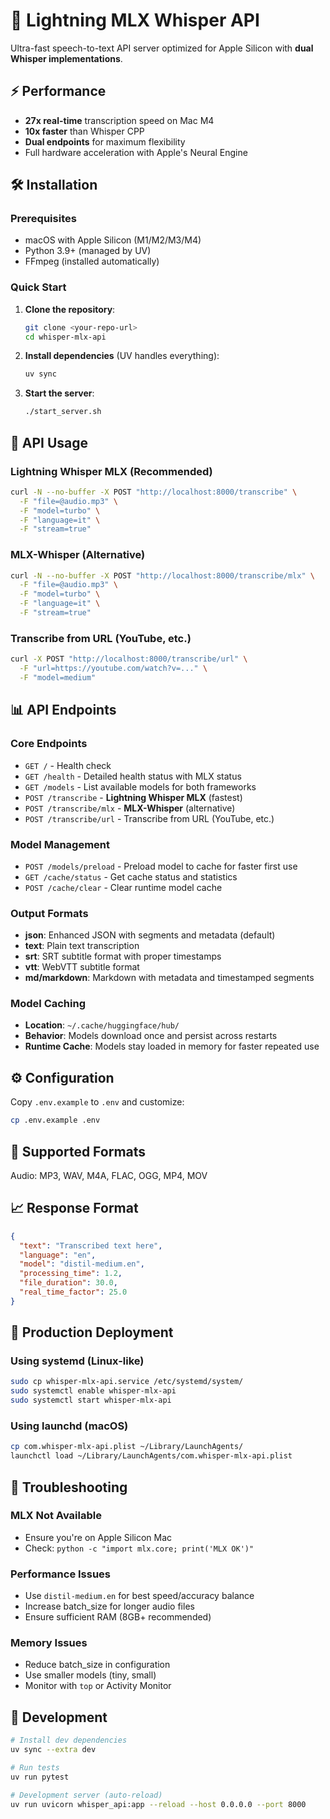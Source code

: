 # 🚀 Lightning MLX Whisper API

Ultra-fast speech-to-text API server optimized for Apple Silicon with **dual Whisper implementations**.

## ⚡ Performance

- **27x real-time** transcription speed on Mac M4
- **10x faster** than Whisper CPP
- **Dual endpoints** for maximum flexibility
- Full hardware acceleration with Apple's Neural Engine

## 🛠️ Installation

### Prerequisites
- macOS with Apple Silicon (M1/M2/M3/M4)
- Python 3.9+ (managed by UV)
- FFmpeg (installed automatically)

### Quick Start

1. **Clone the repository**:
   ```bash
   git clone <your-repo-url>
   cd whisper-mlx-api
   ```

2. **Install dependencies** (UV handles everything):
   ```bash
   uv sync
   ```

3. **Start the server**:
   ```bash
   ./start_server.sh
   ```

## 🔌 API Usage

### Lightning Whisper MLX (Recommended)
```bash
curl -N --no-buffer -X POST "http://localhost:8000/transcribe" \
  -F "file=@audio.mp3" \
  -F "model=turbo" \
  -F "language=it" \
  -F "stream=true"
```

### MLX-Whisper (Alternative)
```bash
curl -N --no-buffer -X POST "http://localhost:8000/transcribe/mlx" \
  -F "file=@audio.mp3" \
  -F "model=turbo" \
  -F "language=it" \
  -F "stream=true"
```

### Transcribe from URL (YouTube, etc.)
```bash
curl -X POST "http://localhost:8000/transcribe/url" \
  -F "url=https://youtube.com/watch?v=..." \
  -F "model=medium"
```

## 📊 API Endpoints

### Core Endpoints
- `GET /` - Health check
- `GET /health` - Detailed health status with MLX status
- `GET /models` - List available models for both frameworks
- `POST /transcribe` - **Lightning Whisper MLX** (fastest)
- `POST /transcribe/mlx` - **MLX-Whisper** (alternative)
- `POST /transcribe/url` - Transcribe from URL (YouTube, etc.)

### Model Management
- `POST /models/preload` - Preload model to cache for faster first use
- `GET /cache/status` - Get cache status and statistics
- `POST /cache/clear` - Clear runtime model cache

### Output Formats
- **json**: Enhanced JSON with segments and metadata (default)
- **text**: Plain text transcription
- **srt**: SRT subtitle format with proper timestamps
- **vtt**: WebVTT subtitle format
- **md/markdown**: Markdown with metadata and timestamped segments

### Model Caching
- **Location**: `~/.cache/huggingface/hub/`
- **Behavior**: Models download once and persist across restarts
- **Runtime Cache**: Models stay loaded in memory for faster repeated use

## ⚙️ Configuration

Copy `.env.example` to `.env` and customize:

```bash
cp .env.example .env
```

## 🎯 Supported Formats

Audio: MP3, WAV, M4A, FLAC, OGG, MP4, MOV

## 📈 Response Format

```json
{
  "text": "Transcribed text here",
  "language": "en",
  "model": "distil-medium.en",
  "processing_time": 1.2,
  "file_duration": 30.0,
  "real_time_factor": 25.0
}
```

## 🔧 Production Deployment

### Using systemd (Linux-like)
```bash
sudo cp whisper-mlx-api.service /etc/systemd/system/
sudo systemctl enable whisper-mlx-api
sudo systemctl start whisper-mlx-api
```

### Using launchd (macOS)
```bash
cp com.whisper-mlx-api.plist ~/Library/LaunchAgents/
launchctl load ~/Library/LaunchAgents/com.whisper-mlx-api.plist
```

## 🚨 Troubleshooting

### MLX Not Available
- Ensure you're on Apple Silicon Mac
- Check: `python -c "import mlx.core; print('MLX OK')"`

### Performance Issues
- Use `distil-medium.en` for best speed/accuracy balance
- Increase batch_size for longer audio files
- Ensure sufficient RAM (8GB+ recommended)

### Memory Issues
- Reduce batch_size in configuration
- Use smaller models (tiny, small)
- Monitor with `top` or Activity Monitor

## 📝 Development

```bash
# Install dev dependencies
uv sync --extra dev

# Run tests
uv run pytest

# Development server (auto-reload)
uv run uvicorn whisper_api:app --reload --host 0.0.0.0 --port 8000
```